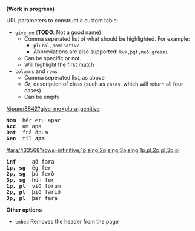 **(Work in progress)**

URL parameters to construct a custom table:

* `give_me`  (**TODO**: Not a good name)
  * Comma seperated list of what should be highlighted. For example:
    * `plural,nominative`
    * Abbreviations are also supported: `kvk,þgf,með greini`
  * Can be specific or not.
  * Will highlight the first match
* `columns`  and `rows`
  * Comma seperated list, as above
  * *Or*, description of class (such as `cases`, which will return all four cases)
  * Can be empty



[/öpum/8842?give_me=plural,genitive](https://inflections.ylhyra.is/öpum/8842?give_me=plural,genitive)

<pre>
<b>Nom</b>  hér eru apar
<b>Acc</b>  um apa    
<b>Dat</b>  frá öpum   
<b>Gen</b>  til <b>apa</b>
</pre>
[/fara/433568?rows=infinitive;1p,sing;2p,sing;3p,sing;1p,pl;2p,pl;3p,pl](/fara/433568?rows=infinitive;1p,sing;2p,sing;3p,sing;1p,pl;2p,pl;3p,pl)

<pre>
<b>inf</b>     að fara
<b>1p, sg</b>  ég fer
<b>2p, sg</b>  þú ferð
<b>3p, sg</b>  hún fer
<b>1p, pl</b>  við förum
<b>2p, pl</b>  þið farið
<b>3p, pl</b>  þær fara
</pre>


**Other options**

- `embed` Removes the header from the page
